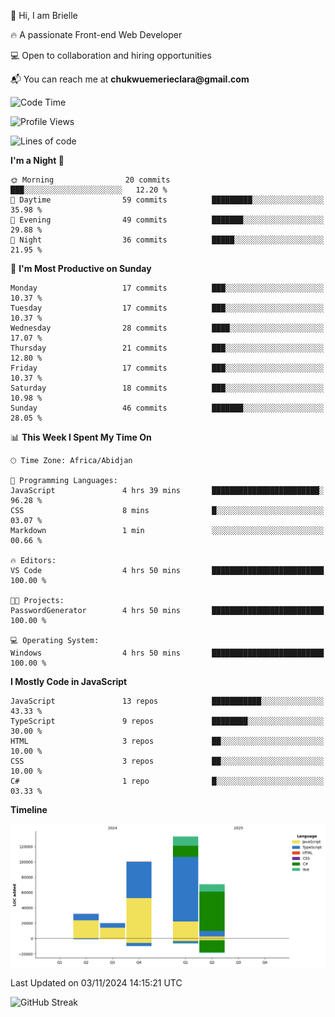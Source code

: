 <div align="left">
  <p>👋 Hi, I am Brielle</p>
  <p>🔥 A passionate Front-end Web Developer</p>
  <p>💻 Open to collaboration and hiring opportunities</p>
  <p>📬 You can reach me at <strong>chukwuemerieclara@gmail.com</strong></p>
</div>


 
 <!--START_SECTION:waka-->
![Code Time](http://img.shields.io/badge/Code%20Time-297%20hrs%2056%20mins-blue)

![Profile Views](http://img.shields.io/badge/Profile%20Views-221-blue)

![Lines of code](https://img.shields.io/badge/From%20Hello%20World%20I%27ve%20Written-107.3%20thousand%20lines%20of%20code-blue)

**I'm a Night 🦉** 

```text
🌞 Morning                20 commits          ███░░░░░░░░░░░░░░░░░░░░░░   12.20 % 
🌆 Daytime                59 commits          █████████░░░░░░░░░░░░░░░░   35.98 % 
🌃 Evening                49 commits          ███████░░░░░░░░░░░░░░░░░░   29.88 % 
🌙 Night                  36 commits          █████░░░░░░░░░░░░░░░░░░░░   21.95 % 
```
📅 **I'm Most Productive on Sunday** 

```text
Monday                   17 commits          ███░░░░░░░░░░░░░░░░░░░░░░   10.37 % 
Tuesday                  17 commits          ███░░░░░░░░░░░░░░░░░░░░░░   10.37 % 
Wednesday                28 commits          ████░░░░░░░░░░░░░░░░░░░░░   17.07 % 
Thursday                 21 commits          ███░░░░░░░░░░░░░░░░░░░░░░   12.80 % 
Friday                   17 commits          ███░░░░░░░░░░░░░░░░░░░░░░   10.37 % 
Saturday                 18 commits          ███░░░░░░░░░░░░░░░░░░░░░░   10.98 % 
Sunday                   46 commits          ███████░░░░░░░░░░░░░░░░░░   28.05 % 
```


📊 **This Week I Spent My Time On** 

```text
🕑︎ Time Zone: Africa/Abidjan

💬 Programming Languages: 
JavaScript               4 hrs 39 mins       ████████████████████████░   96.28 % 
CSS                      8 mins              █░░░░░░░░░░░░░░░░░░░░░░░░   03.07 % 
Markdown                 1 min               ░░░░░░░░░░░░░░░░░░░░░░░░░   00.66 % 

🔥 Editors: 
VS Code                  4 hrs 50 mins       █████████████████████████   100.00 % 

🐱‍💻 Projects: 
PasswordGenerator        4 hrs 50 mins       █████████████████████████   100.00 % 

💻 Operating System: 
Windows                  4 hrs 50 mins       █████████████████████████   100.00 % 
```

**I Mostly Code in JavaScript** 

```text
JavaScript               13 repos            ███████████░░░░░░░░░░░░░░   43.33 % 
TypeScript               9 repos             ████████░░░░░░░░░░░░░░░░░   30.00 % 
HTML                     3 repos             ██░░░░░░░░░░░░░░░░░░░░░░░   10.00 % 
CSS                      3 repos             ██░░░░░░░░░░░░░░░░░░░░░░░   10.00 % 
C#                       1 repo              █░░░░░░░░░░░░░░░░░░░░░░░░   03.33 % 
```



**Timeline**

![Lines of Code chart](https://raw.githubusercontent.com/Brielle28/Brielle28/main/assets/bar_graph.png)


 Last Updated on 03/11/2024 14:15:21 UTC
<!--END_SECTION:waka-->

![GitHub Streak](https://github-readme-streak-stats.herokuapp.com/?user=Brielle28)



